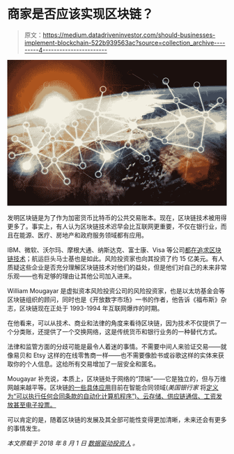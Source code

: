 # 商家是否应该实现区块链？

> 原文：<https://medium.datadriveninvestor.com/should-businesses-implement-blockchain-522b939563ac?source=collection_archive---------4----------------------->

![](img/a8514239964639a5516cbca85a6e083c.png)

发明区块链是为了作为加密货币比特币的公共交易账本。现在，区块链技术被用得更多了。事实上，有人认为区块链技术迟早会比互联网更重要，不仅在银行业，而且在能源、医疗、房地产和政府服务领域都有应用。

IBM、微软、沃尔玛、摩根大通、纳斯达克、富士康、Visa 等公司[都在追求区块链技术](https://www.zdnet.com/article/executives-guide-to-blockchain/)；航运巨头马士基也是如此。风险投资家也向其投资了约 15 亿美元。有人质疑这些企业是否充分理解区块链技术对他们的益处，但是他们对自己的未来非常乐观——也有足够的理由让其他公司加入进来。

William Mougayar 是虚拟资本风险投资公司的风险投资家，也是以太坊基金会等区块链组织的顾问，同时也是《开放数字市场》一书的作者，他告诉《福布斯》杂志，区块链现在正处于 1993-1994 年互联网爆炸的时期。

在他看来，可以从技术、商业和法律的角度来看待区块链，因为技术不仅提供了一个分类账，还提供了一个交换网络，这是传统货币和银行业务的一种替代方式。

法律和监管方面的分歧可能是最令人着迷的事情。不需要中间人来验证交易——就像易贝和 Etsy 这样的在线零售商一样——也不需要像脸书或谷歌这样的实体来获取你的个人信息。这给所有交易增加了一层安全和匿名。

Mougayar 补充说，本质上，区块链处于网络的“顶端”——它是独立的，但与万维网越来越平等。区块链[的一些具体应用](https://execed.economist.com/blog/industry-trends/5-applications-blockchain-your-business)目前在智能合同领域(*美国银行家* 将[定义为“可以执行任何合同条款的自动化计算机程序”)、云存储、供应链通信、工资发放甚至电子投票。](https://www.americanbanker.com/opinion/smart-contracts-are-the-future-of-blockchain)

可以肯定的是，随着区块链的发展及其全部可能性变得更加清晰，未来还会有更多的事情发生。

*本文原载于 2018 年 8 月 1 日* [*数据驱动投资人*](http://www.datadriveninvestor.com/2018/08/01/should-businesses-implement-blockchain/) *。*